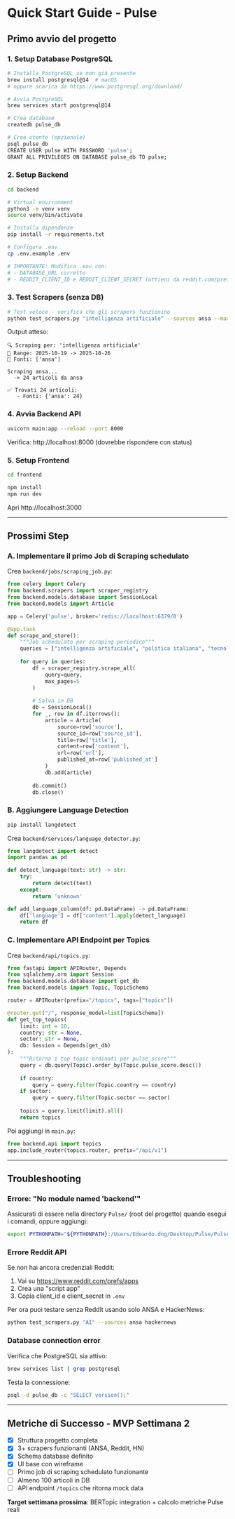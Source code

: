 # Quick Start Guide - Pulse

## Primo avvio del progetto

### 1. Setup Database PostgreSQL

```bash
# Installa PostgreSQL se non già presente
brew install postgresql@14  # macOS
# oppure scarica da https://www.postgresql.org/download/

# Avvia PostgreSQL
brew services start postgresql@14

# Crea database
createdb pulse_db

# Crea utente (opzionale)
psql pulse_db
CREATE USER pulse WITH PASSWORD 'pulse';
GRANT ALL PRIVILEGES ON DATABASE pulse_db TO pulse;
```

### 2. Setup Backend

```bash
cd backend

# Virtual environment
python3 -m venv venv
source venv/bin/activate

# Installa dipendenze
pip install -r requirements.txt

# Configura .env
cp .env.example .env

# IMPORTANTE: Modifica .env con:
# - DATABASE_URL corretto
# - REDDIT_CLIENT_ID e REDDIT_CLIENT_SECRET (ottieni da reddit.com/prefs/apps)
```

### 3. Test Scrapers (senza DB)

```bash
# Test veloce - verifica che gli scrapers funzionino
python test_scrapers.py "intelligenza artificiale" --sources ansa --max-pages 2
```

Output atteso:
```
🔍 Scraping per: 'intelligenza artificiale'
📅 Range: 2025-10-19 -> 2025-10-26
📰 Fonti: ['ansa']

Scraping ansa...
  -> 24 articoli da ansa

✅ Trovati 24 articoli:
   - Fonti: {'ansa': 24}
```

### 4. Avvia Backend API

```bash
uvicorn main:app --reload --port 8000
```

Verifica: http://localhost:8000 (dovrebbe rispondere con status)

### 5. Setup Frontend

```bash
cd frontend

npm install
npm run dev
```

Apri http://localhost:3000

---

## Prossimi Step

### A. Implementare il primo Job di Scraping schedulato

Crea `backend/jobs/scraping_job.py`:

```python
from celery import Celery
from backend.scrapers import scraper_registry
from backend.models.database import SessionLocal
from backend.models import Article

app = Celery('pulse', broker='redis://localhost:6379/0')

@app.task
def scrape_and_store():
    """Job schedulato per scraping periodico"""
    queries = ["intelligenza artificiale", "politica italiana", "tecnologia"]
    
    for query in queries:
        df = scraper_registry.scrape_all(
            query=query,
            max_pages=5
        )
        
        # Salva in DB
        db = SessionLocal()
        for _, row in df.iterrows():
            article = Article(
                source=row['source'],
                source_id=row['source_id'],
                title=row['title'],
                content=row['content'],
                url=row['url'],
                published_at=row['published_at']
            )
            db.add(article)
        
        db.commit()
        db.close()
```

### B. Aggiungere Language Detection

```bash
pip install langdetect
```

Crea `backend/services/language_detector.py`:

```python
from langdetect import detect
import pandas as pd

def detect_language(text: str) -> str:
    try:
        return detect(text)
    except:
        return 'unknown'

def add_language_column(df: pd.DataFrame) -> pd.DataFrame:
    df['language'] = df['content'].apply(detect_language)
    return df
```

### C. Implementare API Endpoint per Topics

Crea `backend/api/topics.py`:

```python
from fastapi import APIRouter, Depends
from sqlalchemy.orm import Session
from backend.models.database import get_db
from backend.models import Topic, TopicSchema

router = APIRouter(prefix="/topics", tags=["topics"])

@router.get("/", response_model=list[TopicSchema])
def get_top_topics(
    limit: int = 10,
    country: str = None,
    sector: str = None,
    db: Session = Depends(get_db)
):
    """Ritorna i top topic ordinati per pulse_score"""
    query = db.query(Topic).order_by(Topic.pulse_score.desc())
    
    if country:
        query = query.filter(Topic.country == country)
    if sector:
        query = query.filter(Topic.sector == sector)
    
    topics = query.limit(limit).all()
    return topics
```

Poi aggiungi in `main.py`:
```python
from backend.api import topics
app.include_router(topics.router, prefix="/api/v1")
```

---

## Troubleshooting

### Errore: "No module named 'backend'"

Assicurati di essere nella directory `Pulse/` (root del progetto) quando esegui i comandi, oppure aggiungi:

```bash
export PYTHONPATH="${PYTHONPATH}:/Users/Edoardo.dng/Desktop/Pulse/Pulse"
```

### Errore Reddit API

Se non hai ancora credenziali Reddit:
1. Vai su https://www.reddit.com/prefs/apps
2. Crea una "script app"
3. Copia client_id e client_secret in `.env`

Per ora puoi testare senza Reddit usando solo ANSA e HackerNews:
```bash
python test_scrapers.py "AI" --sources ansa hackernews
```

### Database connection error

Verifica che PostgreSQL sia attivo:
```bash
brew services list | grep postgresql
```

Testa la connessione:
```bash
psql -d pulse_db -c "SELECT version();"
```

---

## Metriche di Successo - MVP Settimana 2

- [x] Struttura progetto completa
- [x] 3+ scrapers funzionanti (ANSA, Reddit, HN)
- [x] Schema database definito
- [x] UI base con wireframe
- [ ] Primo job di scraping schedulato funzionante
- [ ] Almeno 100 articoli in DB
- [ ] API endpoint `/topics` che ritorna mock data

**Target settimana prossima**: BERTopic integration + calcolo metriche Pulse reali
